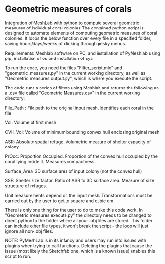 # Geometric measures of corals

Integration of MeshLab with python to compute several geometric measures of individual coral colonies
The contained python script is designed to automate elements of computing geometric measures of coral colonies.
It loops the below function over every file in a specified folder, saving hours/days/weeks of clicking through
pesky menus.


Requirements: Meshlab software on PC, and installation of PyMeshlab using pip, installation of os and 
installation of sys

To run the code, you need the files "Filter_script.mlx"
and "geometric_measures.py" in the current working directory, as well as "Geometric measures output.py", which is 
where you execute the script.

The code runs a series of filters using Meshlab and returns the following as a .csv file called
"Geometric Measures.csv" in the current working directory:

File_Path : File path to the original input mesh. Identifies each coral in the file

Vol: Volume of first mesh

CVH_Vol: Volume of minimum bounding convex hull enclosing original mesh

ASR: Absolute spatial refuge. Volumetric measure of shelter capacity of colony

PrOcc: Proportion Occupied. Proportion of the convex hull occupied by the coral lying inside it. Measures compactness.

Surface_Area: 3D surface area of input colony (not the convex hull)

SSF: Shelter size factor. Ratio of ASR to 3D surface area. Measure of size structure of refuges.

Unit measurements depend on the input mesh. Transformations must be carried out by the user to get to square and cubic
cm.

There is only one thing for the user to do to make this code work. In "Geometric measures execute.py"
the directory needs to be changed to direct python to the folder where all your .obj files are stored. This folder can
include other file types, it won't break the script - the loop will just ignore all non-.obj files.


NOTE: PyMeshLab is in its infancy and users may run into issues with plugins when trying to call functions. Deleting the plugins
that cause the issue (most likely the Sketchfab one, which is a known issue) enables this script to run.
